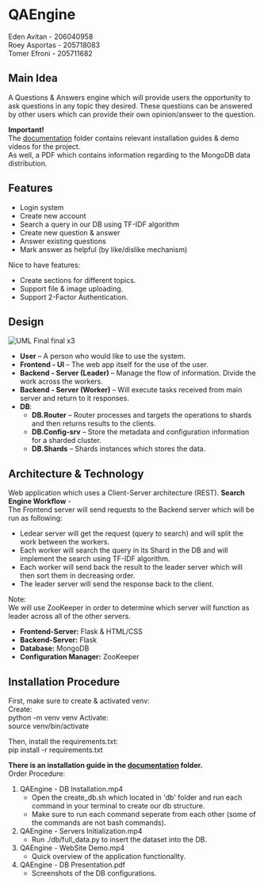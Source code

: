 # QAEngine
Eden Avitan - 206040958  
Roey Asportas - 205718083  
Tomer Efroni - 205711682  

## Main Idea
A Questions & Answers engine which will provide users the opportunity to
ask questions in any topic they desired.
These questions can be answered by other users which can provide their own opinion/answer to the question.

**Important!**  
The [documentation](https://github.com/edenavitan90/QAEngine/tree/main/documentation) folder contains relevant installation guides & demo videos for the project.  
As well, a PDF which contains information regarding to the MongoDB data distribution.

## Features
- Login system
- Create new account
- Search a query in our DB using TF-IDF algorithm
- Create new question & answer
- Answer existing questions
- Mark answer as helpful (by like/dislike mechanism)

Nice to have features:
- Create sections for different topics.
- Support file & image uploading.
- Support 2-Factor Authentication.


## Design
![UML Final final x3](https://user-images.githubusercontent.com/85113161/194756456-a6d8ee7d-10f0-4778-ab0c-14e8afacf8c6.png)


- **User** – A person who would like to use the system.
- **Frontend - UI** – The web app itself for the use of the user.
- **Backend - Server (Leader)** – Manage the flow of information. Divide the work across the workers.
- **Backend - Server (Worker)** – Will execute tasks received from main server and return to it responses.
- **DB**:  
  - **DB.Router** – Router processes and targets the operations to shards and then returns results to the clients.
  - **DB.Config-srv** – Store the metadata and configuration information for a sharded cluster.
  - **DB.Shards** – Shards instances which stores the data.


## Architecture & Technology
Web application which uses a Client-Server architecture (REST).
**Search Engine Workflow** -  
The Frontend server will send requests to the Backend server which will be run as following:      
- Ledear server will get the request (query to search) and will split the work between the workers.
- Each worker will search the query in its Shard in the DB and will implement the search using TF-IDF algorithm.
- Each worker will send back the result to the leader server which will then sort them in decreasing order.
- The leader server will send the response back to the client.

Note:  
We will use ZooKeeper in order to determine which server will function as leader across all of the other servers.  

- **Frontend-Server:** Flask & HTML/CSS
- **Backend-Server:** Flask
- **Database:** MongoDB
- **Configuration Manager:** ZooKeeper


## Installation Procedure
First, make sure to create & activated venv:  
Create:  
  python -m venv venv
Activate:  
  source venv/bin/activate

Then, install the requirements.txt:  
  pip install -r requirements.txt  

**There is an installation guide in the [documentation](https://github.com/edenavitan90/QAEngine/tree/main/documentation) folder.**  
Order Procedure:
1. QAEngine - DB Installation.mp4
    - Open the create_db.sh which located in 'db' folder and run each command in your terminal to create our db structure.  
    - Make sure to run each command seperate from each other (some of the commands are not bash commands). 
2. QAEngine - Servers Initialization.mp4
    - Run ./db/full_data.py to insert the dataset into the DB.
3. QAEngine - WebSite Demo.mp4
    - Quick overview of the application functionallty.
4. QAEngine - DB Presentation.pdf
    - Screenshots of the DB configurations.
